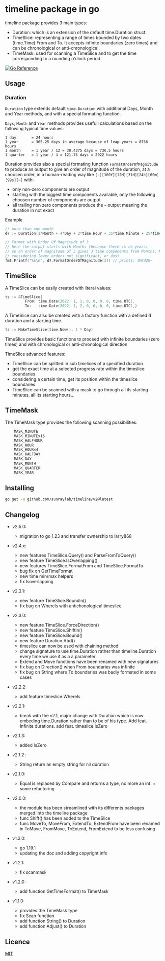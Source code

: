 # timeline package in go

timeline package provides 3 main types:

- Duration: which is an extension of the default time.Duration struct.
- TimeSlice: representing a range of times bounded by two dates (time.Time) From and To. It accepts infinite boundaries (zero times) and can be chronological or anti-chronological.
- TimeMask: used for scanning a TimeSlice and to get the time corresponding to a rounding o'clock period.

[![Go Reference](https://pkg.go.dev/badge/github.com/sunraylab/timeline/v2.svg)](https://pkg.go.dev/github.com/sunraylab/timeline/v2)

## Usage

### Duration 

`Duration` type extends default `time.Duration` with additional Days, Month and Year methods, and with a special formating function.

`Days`, `Month` and `Year` methods provides usefull calculations based on the following typical time values:

	1 day       = 24 hours
	1 year      = 365.25 days in average because of leap years = 8766 hours
	1 month     = 1 year / 12 = 30.4375 days = 730.5 hours
	1 quarter   = 1 year / 4 = 121.75 days = 2922 hours

Duration provides also a special formating function `FormatOrderOfMagnitude` to produce an output to give an order of magnitude of the duration, at a choosen order, in a human-reading way like ``[-][100Y][12M][31d][24h][60m][99s][~]`` with:

- only non-zero components are output
- starting with the biggest time components available, only the following choosen number of components are output
- all trailing non zero components produce the `~` output meaning the duration in not exact

Example 

```go 
// more than one month
d7 := Duration(1*Month + 4*Day + 2*time.Hour + 35*time.Minute + 25*time.Second)

// Format with Order Of Magnitude of 3
// here the output starts with Months (because there is no years)
// so an order of magnitude of 3 gives 3 time components from Months: Month, Days, and Hours.
// considering lower orders not significant, or dust
fmt.Printf("%s\n", d7.FormatOrderOfMagnitude(3)) // prints: 1M4d2h~
```

## TimeSlice

A TimeSlice can be easily created with literal values:

```go
ts := &TimeSlice{
         From: time.Date(2022, 1, 1, 0, 0, 0, 0, time.UTC),
         To:   time.Date(2022, 1, 2, 0, 0, 0, 0, time.UTC),}
```

A TimeSlice can also be created with a factory function with a defined d duration and a starting time.

```go
ts := MakeTimeSlice(time.Now(), 1 * Day)
```

TimeSlice provides basic functions to proceed with infinite boundaries (zero times) and with chronological or anti-chronological direction.

TimeSlice advanced features: 
- TimeSlice can be splitted in sub timelices of a specified duration
- get the exact time at a selected progress rate within the timeslice boundaries
- considering a certain time, get its position within the timeslice boundaries
- TimeSlice can be scanned with a mask to go through all its starting minutes, all its starting hours...

## TimeMask 

The TimeMask type provides the following scanning possibilities:
```go
	MASK_MINUTE    
	MASK_MINUTEx15 
	MASK_HALFHOUR 
	MASK_HOUR      
	MASK_HOURx4    
	MASK_HALFDAY   
	MASK_DAY       
	MASK_MONTH     
	MASK_QUARTER   
	MASK_YEAR      
```

## Installing 

```bash 
go get -u github.com/sunraylab/timeline/v2@latest
```

## Changelog

- v2.5.0:
  - migration to go 1.23 and transfer ownership to larry868

- v2.4.x:
  - new features TimeSlice.Query() and ParseFromToQuery()
  - new feature TimeSlice.IsOverlapping()
  - new features TimeSlice.FormatFrom and TimeSlice.FormatTo
  - bug fix on GetTimeFormat
  - new time min/max helpers
  - fix Isoverlapping

- v2.3.1:
  - new feature TimeSlice.BoundIn() 
  - fix bug on WhereIs with antichonological timeslice 

- v2.3.0:
  - new feature TimeSlice.ForceDirection() 
  - new feature TimeSlice.ShiftIn() 
  - new feature TimeSlice.Bound() 
  - new feature Duration.Abd() 
  - timeslice can now be used with chaining method
  - change signature to use time.Duration rather than timeline.Duration every time we use it as a a parameter
  - Extend and Move functions have been renamed with new signatures
  - fix bug on Direction() when From boundaries was infinite
  - fix bug on String where To boundaries was badly formated in some cases

- v2.2.2:
  - add feature timeslice.WhereIs

- v2.2.1:
  - break with the v2.1, major change with Duration which is now embeding time.Duration rather than to be of his type. Add feat. Infinite durations.
  add feat. timeslice.IsZero

- v2.1.3:
  - added IsZero

- v2.1.2 : 
  - String return an empty string for nil duration

- v2.1.0:
  - Equal is replaced by Compare and returns a type, no more an int. + some refactoring

- v2.0.0:
  - the module has been streamlined with its differents packages merged into the timeline package
  - func Shift() has been added to the TimeSlice
  - func MoveTo, MoveFrom, ExtendTo, ExtendFrom have been renamed in ToMove, FromMove, ToExtend, FromExtend to be less confusing

- v1.3.0: 
  - go 1.19.1
  - updating the doc and adding copyright info

- v1.2.1: 
  - fix scanmask

- v1.2.0: 
  - add function GetTimeFormat() to TimeMask

- v1.1.0: 
  - provides the TimeMask type 
  - fix Scan function
  - add function String() to Duration
  - add function Adjust() to Duration

## Licence

[MIT](LICENSE)